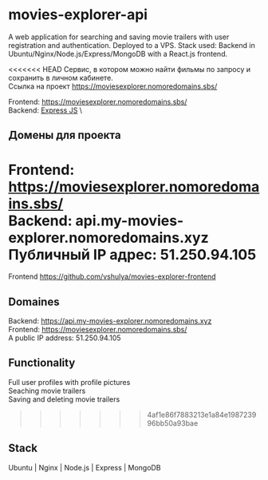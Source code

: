 # movies-explorer-api

A web application for searching and saving movie trailers with user registration and authentication. Deployed to a VPS. Stack used: Backend in Ubuntu/Nginx/Node.js/Express/MongoDB with a React.js frontend. 

<<<<<<< HEAD
Сервис, в котором можно найти фильмы по запросу и сохранить в личном кабинете. \
Ссылка на проект https://moviesexplorer.nomoredomains.sbs/

Frontend: https://moviesexplorer.nomoredomains.sbs/ \
Backend: [Express JS](https://github.com/vshulya/movies-explorer-api/) \

## Домены для проекта
Frontend: https://moviesexplorer.nomoredomains.sbs/ \
Backend: api.my-movies-explorer.nomoredomains.xyz \
Публичный IP адрес: 51.250.94.105
=======
Frontend https://github.com/vshulya/movies-explorer-frontend 

## Domaines
Backend: https://api.my-movies-explorer.nomoredomains.xyz \
Frontend: https://moviesexplorer.nomoredomains.sbs/ \
A public IP address: 51.250.94.105

## Functionality
Full user profiles with profile pictures \
Seaching movie trailers \
Saving and deleting movie trailers 
>>>>>>> 4af1e86f7883213e1a84e198723996bb50a93bae

## Stack
Ubuntu | Nginx | Node.js | Express | MongoDB
